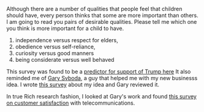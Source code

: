 Although there are a number of qualities that people feel that children should have, every person thinks that
some are more important than others. I am going to read you pairs of desirable qualities. Please tell me which
one you think is more important for a child to have.

1. independence versus respect for elders, 
2. obedience versus self-reliance, 
3. curiosity versus good manners
4. being considerate versus well behaved

This survey was found to be a [predictor for support of Trump here](http://www.vox.com/2016/3/1/11127424/trump-authoritarianism) It also reminded me of [Gary Svboda](http://adventusresearch.com/), a guy that helped me with my new businesss idea. I wrote [this survey](https://rhildred.github.io/courses/COMP-CO858/ExerbusSurvey%20-%20GS%20Comments%20-%20Feb%209%2011.docx) about my idea and Gary reviewed it.

In true Rich research fashion, I looked at Gary's work and found [this survey on customer satisfaction](https://rhildred.github.io/courses/COMP-CO858/satisfaction%20and%20mobile%20bahrtien.pdf
) with telecommunications.
